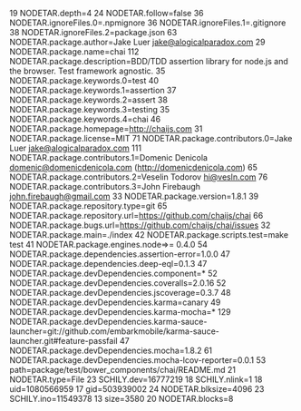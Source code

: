19 NODETAR.depth=4
24 NODETAR.follow=false
36 NODETAR.ignoreFiles.0=.npmignore
36 NODETAR.ignoreFiles.1=.gitignore
38 NODETAR.ignoreFiles.2=package.json
63 NODETAR.package.author=Jake Luer <jake@alogicalparadox.com>
29 NODETAR.package.name=chai
112 NODETAR.package.description=BDD/TDD assertion library for node.js and the browser. Test framework agnostic.
35 NODETAR.package.keywords.0=test
40 NODETAR.package.keywords.1=assertion
37 NODETAR.package.keywords.2=assert
38 NODETAR.package.keywords.3=testing
35 NODETAR.package.keywords.4=chai
46 NODETAR.package.homepage=http://chaijs.com
31 NODETAR.package.license=MIT
71 NODETAR.package.contributors.0=Jake Luer <jake@alogicalparadox.com>
111 NODETAR.package.contributors.1=Domenic Denicola <domenic@domenicdenicola.com> (http://domenicdenicola.com)
65 NODETAR.package.contributors.2=Veselin Todorov <hi@vesln.com>
76 NODETAR.package.contributors.3=John Firebaugh <john.firebaugh@gmail.com>
33 NODETAR.package.version=1.8.1
39 NODETAR.package.repository.type=git
65 NODETAR.package.repository.url=https://github.com/chaijs/chai
66 NODETAR.package.bugs.url=https://github.com/chaijs/chai/issues
32 NODETAR.package.main=./index
42 NODETAR.package.scripts.test=make test
41 NODETAR.package.engines.node=>= 0.4.0
54 NODETAR.package.dependencies.assertion-error=1.0.0
47 NODETAR.package.dependencies.deep-eql=0.1.3
47 NODETAR.package.devDependencies.component=*
52 NODETAR.package.devDependencies.coveralls=2.0.16
52 NODETAR.package.devDependencies.jscoverage=0.3.7
48 NODETAR.package.devDependencies.karma=canary
49 NODETAR.package.devDependencies.karma-mocha=*
129 NODETAR.package.devDependencies.karma-sauce-launcher=git://github.com/embarkmobile/karma-sauce-launcher.git#feature-passfail
47 NODETAR.package.devDependencies.mocha=1.8.2
61 NODETAR.package.devDependencies.mocha-lcov-reporter=0.0.1
53 path=package/test/bower_components/chai/README.md
21 NODETAR.type=File
23 SCHILY.dev=16777219
18 SCHILY.nlink=1
18 uid=1080566959
17 gid=503939002
24 NODETAR.blksize=4096
23 SCHILY.ino=11549378
13 size=3580
20 NODETAR.blocks=8
